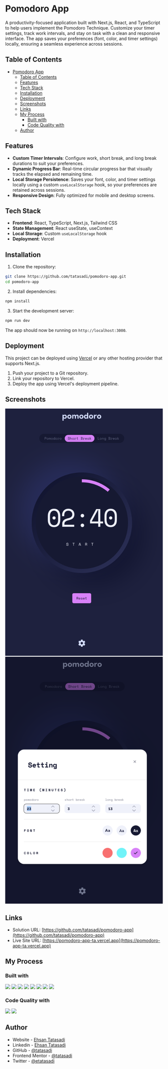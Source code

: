 # Pomodoro App

A productivity-focused application built with Next.js, React, and TypeScript to help users implement
the Pomodoro Technique. Customize your timer settings, track work intervals, and stay on task with a
clean and responsive interface. The app saves your preferences (font, color, and timer settings)
locally, ensuring a seamless experience across sessions.

## Table of Contents

- [Pomodoro App](#pomodoro-app)
  - [Table of Contents](#table-of-contents)
  - [Features](#features)
  - [Tech Stack](#tech-stack)
  - [Installation](#installation)
  - [Deployment](#deployment)
  - [Screenshots](#screenshots)
  - [Links](#links)
  - [My Process](#my-process)
    - [Built with](#built-with)
    - [Code Quality with](#code-quality-with)
  - [Author](#author)

## Features

- **Custom Timer Intervals**: Configure work, short break, and long break durations to suit your
  preferences.
- **Dynamic Progress Bar**: Real-time circular progress bar that visually tracks the elapsed and
  remaining time.
- **Local Storage Persistence**: Saves your font, color, and timer settings locally using a custom
  `useLocalStorage` hook, so your preferences are retained across sessions.
- **Responsive Design**: Fully optimized for mobile and desktop screens.

## Tech Stack

- **Frontend**: React, TypeScript, Next.js, Tailwind CSS
- **State Management**: React useState, useContext
- **Local Storage**: Custom `useLocalStorage` hook
- **Deployment**: Vercel

## Installation

1. Clone the repository:

```bash
git clone https://github.com/tatasadi/pomodoro-app.git
cd pomodoro-app
```

2. Install dependencies:

```bash
npm install
```

3. Start the development server:

```bash
npm run dev
```

The app should now be running on `http://localhost:3000`.

## Deployment

This project can be deployed using [Vercel](https://vercel.com/) or any other hosting provider that
supports Next.js.

1. Push your project to a Git repository.
2. Link your repository to Vercel.
3. Deploy the app using Vercel's deployment pipeline.

## Screenshots

![](./screenshot1.png)  
![](./screenshot2.png)

## Links

- Solution URL: [https://github.com/tatasadi/pomodoro-app](https://github.com/tatasadi/pomodoro-app)
- Live Site URL: [https://pomodoro-app-ta.vercel.app](https://pomodoro-app-ta.vercel.app)

## My Process

### Built with

![](https://img.shields.io/badge/HTML5-fff?style=for-the-badge&logo=HTML5&logoColor=fff&color=E34F26)
![](https://img.shields.io/badge/CSS3-fff?style=for-the-badge&logo=CSS3&logoColor=fff&color=29a4d9)
![](https://img.shields.io/badge/TypeScript-fff?style=for-the-badge&logo=TypeScript&logoColor=fff&color=2f74c0)
![](https://img.shields.io/badge/git-fff?style=for-the-badge&logo=git&logoColor=fff&color=e94e31)
![](https://img.shields.io/badge/React-fff?style=for-the-badge&logo=React&logoColor=000&color=5ed3f3)
![](https://img.shields.io/badge/Next.js-fff?style=for-the-badge&logo=next.js&logoColor=fff&color=000)
![](https://img.shields.io/badge/tailwindcss-fff?style=for-the-badge&logo=tailwindcss&logoColor=fff&color=15b8c5)
![](https://img.shields.io/badge/Local_Storage-fff?style=for-the-badge&logo=databricks&logoColor=fff&color=0078d7)

### Code Quality with

![](https://img.shields.io/badge/eslint-fff?style=for-the-badge&logo=eslint&logoColor=fff&color=4930bd)
![](https://img.shields.io/badge/prettier-fff?style=for-the-badge&logo=prettier&logoColor=000&color=f3ae42)

## Author

- Website - [Ehsan Tatasadi](https://ehsan.tatasadi.com)
- Linkedin - [Ehsan Tatasadi](https://www.linkedin.com/in/ehsan-tatasadi-2161a433)
- GitHub - [@tatasadi](https://github.com/tatasadi)
- Frontend Mentor - [@tatasadi](https://www.frontendmentor.io/profile/tatasadi)
- Twitter - [@etatasadi](https://twitter.com/etatasadi)
